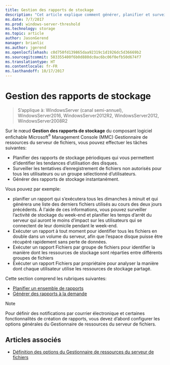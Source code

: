 ```yaml
---
title: Gestion des rapports de stockage
description: "Cet article explique comment générer, planifier et surveiller des rapports de stockage"
ms.date: 7/7/2017
ms.prod: windows-server-threshold
ms.technology: storage
ms.topic: article
author: JasonGerend
manager: brianlic
ms.author: jgerend
ms.openlocfilehash: c0d750fd139865daa92319c1d1926dc5d36669b2
ms.sourcegitcommit: 583355400f6b0d880dc0ac6bc06f0efb50d674f7
ms.translationtype: HT
ms.contentlocale: fr-FR
ms.lasthandoff: 10/17/2017
---
```

# <a name="storage-reports-management"></a>Gestion des rapports de stockage

> S’applique à: WindowsServer (canal semi-annuel), WindowsServer2016, WindowsServer2012R2, WindowsServer2012, WindowsServer2008R2

Sur le nœud **Gestion des rapports de stockage** du composant logiciel enfichable Microsoft<sup>®</sup> Management Console (MMC) Gestionnaire de ressources du serveur de fichiers, vous pouvez effectuer les tâches suivantes:

-   Planifier des rapports de stockage périodiques qui vous permettent d’identifier les tendances d’utilisation des disques.
-   Surveiller les tentatives d’enregistrement de fichiers non autorisés pour tous les utilisateurs ou un groupe sélectionné d’utilisateurs.
-   Générer des rapports de stockage instantanément.

Vous pouvez par exemple:

-   planifier un rapport qui s’exécutera tous les dimanches à minuit et qui générera une liste des derniers fichiers utilisés au cours des deux jours précédents. À l'aide de ces informations, vous pouvez surveiller l’activité de stockage du week-end et planifier les temps d’arrêt du serveur qui auront le moins d’impact sur les utilisateurs qui se connectent de leur domicile pendant le week-end.
-   Exécuter un rapport à tout moment pour identifier tous les fichiers en double dans un volume du serveur, afin que l’espace disque puisse être récupéré rapidement sans perte de données.
-   Exécuter un rapport Fichiers par groupe de fichiers pour identifier la manière dont les ressources de stockage sont réparties entre différents groupes de fichiers 
-   Exécuter un rapport Fichiers par propriétaire pour analyser la manière dont chaque utilisateur utilise les ressources de stockage partagé.

Cette section comprend les rubriques suivantes:

-   [Planifier un ensemble de rapports](schedule-set-of-reports.md)
-   [Générer des rapports à la demande](generate-reports-on-demand.md)

> [!Note]
> Pour définir des notifications par courrier électronique et certaines fonctionnalités de création de rapports, vous devez d’abord configurer les options générales du Gestionnaire de ressources du serveur de fichiers.

## <a name="see-also"></a>Articles associés

-   [Définition des options du Gestionnaire de ressources du serveur de fichiers](setting-file-server-resource-manager-options.md)


